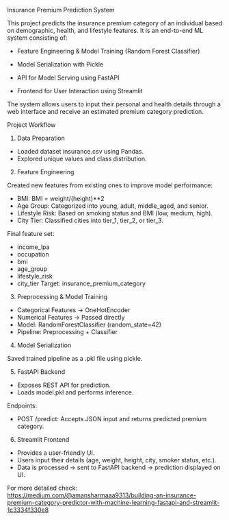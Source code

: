 Insurance Premium Prediction System

This project predicts the insurance premium category of an individual based on demographic, health, and lifestyle features. It is an end-to-end ML system consisting of:

- Feature Engineering & Model Training (Random Forest Classifier)

- Model Serialization with Pickle

- API for Model Serving using FastAPI

- Frontend for User Interaction using Streamlit

The system allows users to input their personal and health details through a web interface and receive an estimated premium category prediction.


Project Workflow
1. Data Preparation

- Loaded dataset insurance.csv using Pandas.
- Explored unique values and class distribution.

2. Feature Engineering

Created new features from existing ones to improve model performance:

- BMI: BMI = weight/(height)**2
- Age Group: Categorized into young, adult, middle_aged, and senior.
- Lifestyle Risk: Based on smoking status and BMI (low, medium, high).
- City Tier: Classified cities into tier_1, tier_2, or tier_3.

Final feature set:

- income_lpa
- occupation
- bmi
- age_group
- lifestyle_risk
- city_tier
Target: insurance_premium_category

3. Preprocessing & Model Training

- Categorical Features -> OneHotEncoder
- Numerical Features -> Passed directly
- Model: RandomForestClassifier (random_state=42)
- Pipeline: Preprocessing + Classifier


4. Model Serialization

Saved trained pipeline as a .pkl file using pickle.

5. FastAPI Backend

- Exposes REST API for prediction.
- Loads model.pkl and performs inference.

Endpoints:
- POST /predict: Accepts JSON input and returns predicted premium category.

6. Streamlit Frontend

- Provides a user-friendly UI.
- Users input their details (age, weight, height, city, smoker status, etc.).
- Data is processed → sent to FastAPI backend → prediction displayed on UI.


For more detailed check: https://medium.com/@amansharmaaa9313/building-an-insurance-premium-category-predictor-with-machine-learning-fastapi-and-streamlit-1c3334f330e8